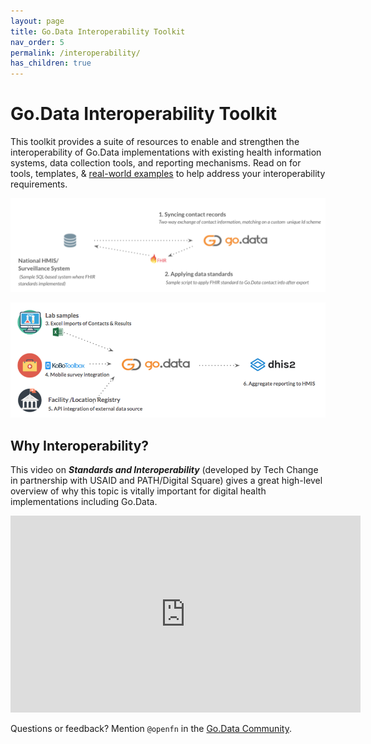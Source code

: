 ```yaml
---
layout: page
title: Go.Data Interoperability Toolkit
nav_order: 5
permalink: /interoperability/
has_children: true
---
```


# Go.Data Interoperability Toolkit
This toolkit provides a suite of resources to enable and strengthen the interoperability of Go.Data implementations with existing health information systems, data collection tools, and reporting mechanisms. Read on for tools, templates, & [real-world examples](https://github.com/WorldHealthOrganization/godata/interoperability-examples/) to help address your interoperability requirements.

![implementation-1](../assets/godata-example1.png)

![implementation-2](../assets/godata-example2.png)

## Why Interoperability?
This video on ***Standards and Interoperability*** (developed by Tech Change in partnership with USAID and PATH/Digital Square) gives a great high-level overview of why this topic is vitally important for digital health implementations including Go.Data.

<iframe width="560" height="315" src="https://www.youtube.com/embed/KSEUh-wj7Y0" title="YouTube video player" frameborder="0" allow="accelerometer; autoplay; clipboard-write; encrypted-media; gyroscope; picture-in-picture" allowfullscreen></iframe>


Questions or feedback? Mention `@openfn` in the [Go.Data Community](https://community-godata.who.int/). 
